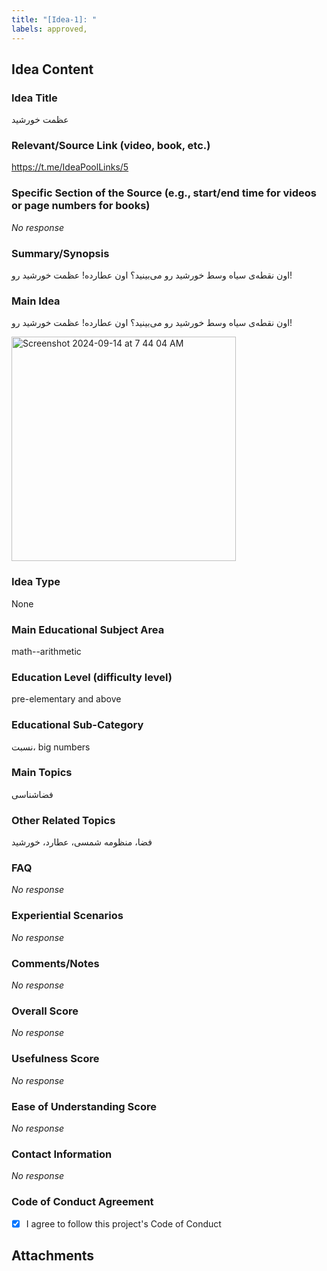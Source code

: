 ```yaml
---
title: "[Idea-1]: "
labels: approved,
---
```


## Idea Content

### Idea Title

عظمت خورشید

### Relevant/Source Link (video, book, etc.)

https://t.me/IdeaPoolLinks/5

### Specific Section of the Source (e.g., start/end time for videos or page numbers for books)

_No response_

### Summary/Synopsis

اون نقطه‌ی سیاه وسط خورشید رو می‌بینید؟ اون عطارده! عظمت خورشید رو!

### Main Idea

اون نقطه‌ی سیاه وسط خورشید رو می‌بینید؟ اون عطارده! عظمت خورشید رو!

<img width="359" alt="Screenshot 2024-09-14 at 7 44 04 AM" src="https://github.com/user-attachments/assets/6e42e03b-1441-44f9-9411-a0867fab9a07">


### Idea Type

None

### Main Educational Subject Area

math--arithmetic

### Education Level (difficulty level)

pre-elementary and above

### Educational Sub-Category

نسبت، big numbers

### Main Topics

فضاشناسی

### Other Related Topics

فضا،‌ منظومه شمسی، عطارد، خورشید

### FAQ

_No response_

### Experiential Scenarios

_No response_

### Comments/Notes

_No response_

### Overall Score

_No response_

### Usefulness Score

_No response_

### Ease of Understanding Score

_No response_

### Contact Information

_No response_

### Code of Conduct Agreement

- [X] I agree to follow this project's Code of Conduct

## Attachments


